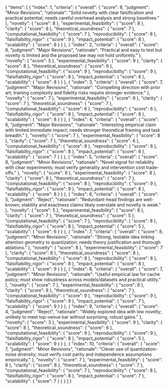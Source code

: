 {
  "items": [
    {
      "index": 1,
      "criteria": {
        "overall": { "score": 8, "judgment": "Minor Revisions", "rationale": "Solid novelty with clear falsification and practical potential; needs careful overhead analysis and strong baselines." },
        "novelty": { "score": 8 },
        "experimental_feasibility": { "score": 8 },
        "clarity": { "score": 8 },
        "theoretical_soundness": { "score": 7 },
        "computational_feasibility": { "score": 7 },
        "reproducibility": { "score": 8 },
        "falsifiability_rigor": { "score": 9 },
        "impact_potential": { "score": 8 },
        "scalability": { "score": 8 }
      }
    },
    {
      "index": 2,
      "criteria": {
        "overall": { "score": 6, "judgment": "Major Revisions", "rationale": "Practical and easy to test but novelty is limited and the proposed law may not hold uniformly." },
        "novelty": { "score": 5 },
        "experimental_feasibility": { "score": 9 },
        "clarity": { "score": 8 },
        "theoretical_soundness": { "score": 6 },
        "computational_feasibility": { "score": 9 },
        "reproducibility": { "score": 9 },
        "falsifiability_rigor": { "score": 8 },
        "impact_potential": { "score": 6 },
        "scalability": { "score": 8 }
      }
    },
    {
      "index": 3,
      "criteria": {
        "overall": { "score": 7, "judgment": "Major Revisions", "rationale": "Compelling direction with prior art; training complexity and fidelity risks require stronger evidence." },
        "novelty": { "score": 7 },
        "experimental_feasibility": { "score": 6 },
        "clarity": { "score": 7 },
        "theoretical_soundness": { "score": 7 },
        "computational_feasibility": { "score": 6 },
        "reproducibility": { "score": 6 },
        "falsifiability_rigor": { "score": 8 },
        "impact_potential": { "score": 8 },
        "scalability": { "score": 8 }
      }
    },
    {
      "index": 4,
      "criteria": {
        "overall": { "score": 6, "judgment": "Major Revisions", "rationale": "Interesting empirical claim with limited immediate impact; needs stronger theoretical framing and task breadth." },
        "novelty": { "score": 7 },
        "experimental_feasibility": { "score": 8 },
        "clarity": { "score": 7 },
        "theoretical_soundness": { "score": 6 },
        "computational_feasibility": { "score": 8 },
        "reproducibility": { "score": 8 },
        "falsifiability_rigor": { "score": 8 },
        "impact_potential": { "score": 6 },
        "scalability": { "score": 7 }
      }
    },
    {
      "index": 5,
      "criteria": {
        "overall": { "score": 8, "judgment": "Minor Revisions", "rationale": "Novel signal for reliability with clear experiments; must verify generality and intervention cost trade-offs." },
        "novelty": { "score": 9 },
        "experimental_feasibility": { "score": 8 },
        "clarity": { "score": 8 },
        "theoretical_soundness": { "score": 7 },
        "computational_feasibility": { "score": 8 },
        "reproducibility": { "score": 9 },
        "falsifiability_rigor": { "score": 9 },
        "impact_potential": { "score": 8 },
        "scalability": { "score": 8 }
      }
    },
    {
      "index": 6,
      "criteria": {
        "overall": { "score": 5, "judgment": "Reject", "rationale": "Redundant-head findings are well-known; stability and exactness claims likely overstate and novelty is weak." },
        "novelty": { "score": 5 },
        "experimental_feasibility": { "score": 8 },
        "clarity": { "score": 7 },
        "theoretical_soundness": { "score": 5 },
        "computational_feasibility": { "score": 7 },
        "reproducibility": { "score": 8 },
        "falsifiability_rigor": { "score": 8 },
        "impact_potential": { "score": 5 },
        "scalability": { "score": 6 }
      }
    },
    {
      "index": 7,
      "criteria": {
        "overall": { "score": 8, "judgment": "Minor Revisions", "rationale": "Strong, testable idea linking attention geometry to quantization; needs theory justification and thorough ablations." },
        "novelty": { "score": 8 },
        "experimental_feasibility": { "score": 7 },
        "clarity": { "score": 8 },
        "theoretical_soundness": { "score": 8 },
        "computational_feasibility": { "score": 8 },
        "reproducibility": { "score": 8 },
        "falsifiability_rigor": { "score": 8 },
        "impact_potential": { "score": 8 },
        "scalability": { "score": 9 }
      }
    },
    {
      "index": 8,
      "criteria": {
        "overall": { "score": 7, "judgment": "Minor Revisions", "rationale": "Useful empirical law for cache policy; must show robustness across models/datasets and practical utility." },
        "novelty": { "score": 7 },
        "experimental_feasibility": { "score": 9 },
        "clarity": { "score": 8 },
        "theoretical_soundness": { "score": 7 },
        "computational_feasibility": { "score": 9 },
        "reproducibility": { "score": 9 },
        "falsifiability_rigor": { "score": 9 },
        "impact_potential": { "score": 7 },
        "scalability": { "score": 9 }
      }
    },
    {
      "index": 9,
      "criteria": {
        "overall": { "score": 4, "judgment": "Reject", "rationale": "Widely explored idea with low novelty; unlikely to meet top-venue bar without surprising, robust gains." },
        "novelty": { "score": 3 },
        "experimental_feasibility": { "score": 9 },
        "clarity": { "score": 8 },
        "theoretical_soundness": { "score": 6 },
        "computational_feasibility": { "score": 9 },
        "reproducibility": { "score": 9 },
        "falsifiability_rigor": { "score": 8 },
        "impact_potential": { "score": 5 },
        "scalability": { "score": 9 }
      }
    },
    {
      "index": 10,
      "criteria": {
        "overall": { "score": 7, "judgment": "Minor Revisions", "rationale": "Clever use of quantization-noise diversity; must verify cost parity and independence assumptions empirically." },
        "novelty": { "score": 7 },
        "experimental_feasibility": { "score": 8 },
        "clarity": { "score": 8 },
        "theoretical_soundness": { "score": 7 },
        "computational_feasibility": { "score": 7 },
        "reproducibility": { "score": 8 },
        "falsifiability_rigor": { "score": 8 },
        "impact_potential": { "score": 7 },
        "scalability": { "score": 7 }
      }
    }
  ]
}
